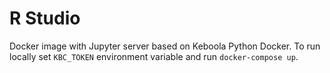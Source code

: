 # R Studio
Docker image with Jupyter server based on Keboola Python Docker. To run locally set `KBC_TOKEN` environment variable and run `docker-compose up`.
